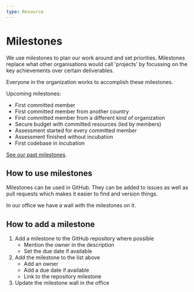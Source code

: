 ```yaml
---
type: Resource
---
```


# Milestones

We use milestones to plan our work around and set priorities. Milestones replace what other organisations would call 'projects' by focussing on the key achievements over certain deliverables.

Everyone in the organization works to accomplish these milestones.

Upcoming milestones:

* First committed member
* First committed member from another country
* First committed member from a different kind of organization
* Secure budget with committed resources (led by members)
* Assessment started for every committed member
* Assessment finished without incubation
* First codebase in incubation

[See our past milestones](past-milestones.md).

## How to use milestones

Milestones can be used in GitHub. They can be added to issues as well as pull requests which makes it easier to find and version things.

In our office we have a wall with the milestones on it.

## How to add a milestone

1. Add a milestone to the GitHub repository where possible
    * Mention the owner in the description
    * Set the due date if available
2. Add the milestone to the list above
    * Add an owner
    * Add a due date if available
    * Link to the repository milestone
3. Update the milestone wall in the office

